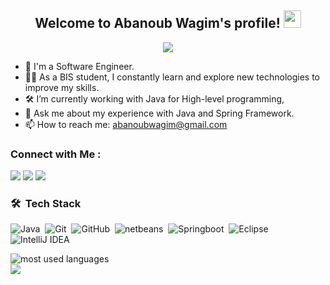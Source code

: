 


<h2 align="center">
  Welcome to Abanoub Wagim's profile!
  <img src="https://media.giphy.com/media/hvRJCLFzcasrR4ia7z/giphy.gif" width="28">
</h2>

<!-- Typing SVG by DenverCoder1 - https://github.com/DenverCoder1/readme-typing-svg -->
<p align="center">
  <a href="https://github.com/DenverCoder1/readme-typing-svg"><img src="https://readme-typing-svg.demolab.com?font=Open+Sans&weight=600&size=35&pause=1000&color=2DA5F7&random=false&width=435&lines=Software+Engineering"></a>
</p> 

- 🏢 I'm a Software Engineer.
- 👨‍💻 As a BIS student, I constantly learn and explore new technologies to improve my skills.
- 🛠 I’m currently working with Java for High-level programming,
- 💬 Ask me about my experience with Java and Spring Framework.
- 📫 How to reach me: abanoubwagim@gmail.com 


### Connect with Me :

<a href="https://linkedin.com/in/abanoubwagim" target="_blank"><img src="https://img.shields.io/badge/-Abanoub%20Wagim-0077B5?style=for-the-badge&logo=Linkedin&logoColor=white"/></a>
<a href="https://t.me/abanoubwagim" target="_blank"><img src="https://img.shields.io/badge/-Abanoub%20Wagim-0077B5?style=for-the-badge&logo=Telegram&logoColor=white"/></a>
<a href="https://www.hackerrank.com/profile/abanoubwagim" target="_blank"><img src="https://img.shields.io/badge/-Abanoub%20Wagim-0077B5?style=for-the-badge&logo=hackerrank&logoColor=white"/></a>
### 🛠 &nbsp;Tech Stack
![Java](https://img.shields.io/badge/-Java-05122A?style=flat&logo=java)&nbsp;
![Git](https://img.shields.io/badge/-Git-05122A?style=flat&logo=git)&nbsp;
![GitHub](https://img.shields.io/badge/-GitHub-05122A?style=flat&logo=github)&nbsp;
![netbeans](https://img.shields.io/badge/-netbeans%20-05122A?style=flat&logo=apachenetbeansIde&logoColor=007ACC)&nbsp;
![Springboot](https://img.shields.io/badge/-SpringBoot-05122A?style=flat&logo=Spring)&nbsp;
![Eclipse](https://img.shields.io/badge/-Eclipse-05122A?style=flat&logo=eclipse)&nbsp;
![IntelliJ IDEA](https://img.shields.io/badge/-IntelliJ%20IDEA-05122A?style=flat&logo=IntelliJ%20IDEA)&nbsp;



<img align="left" src="https://github-readme-stats.vercel.app/api/top-langs?username=abanoubwagim&show_icons=true&locale=en&layout=compact&theme=radical" alt="most used languages" />
<br>
<a href="https://komarev.com/ghpvc/?username=abanoubwagim&style=for-the-badge">
    <img src="https://komarev.com/ghpvc/?username=abanoubwagim&style=for-the-badge">
</a>

